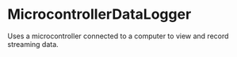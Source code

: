 # MicrocontrollerDataLogger
Uses a microcontroller connected to a computer to view and record streaming data.
